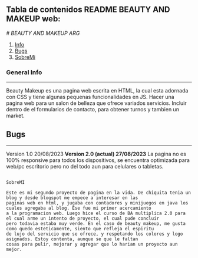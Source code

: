 ## Tabla de contenidos README BEAUTY AND MAKEUP web:

<em> # BEAUTY AND MAKEUP ARG </em>

1. [Info](#info)
2. [Bugs](#Bugs)
3. [SobreMi](#SobreMi)

### General Info
*** 
Beauty Makeup es una pagina web escrita en HTML, la cual esta adornada con CSS y tiene algunas pequenas funcionalidades en JS. 
Hacer una pagina web para un salon de belleza que ofrece variados servicios. Incluir dentro de el formularios de contacto,
 para obtener turnos y tambien un market.

## Bugs
***
Version 1.0 20/08/2023
**Version 2.0 (actual) 27/08/2023**
La pagina no es 100% responsive para todos los dispositivos, se encuentra optimizada para web/pc escritorio pero no del 
todo aun para celulares o tabletas. 
```

SobreMI

Este es mi segundo proyecto de pagina en la vida. De chiquita tenia un blog y desde blogspot me empece a interesar en las
paginas web en html, y jugaba con contadores y minijuegos en java los cuales agregaba al blog. Ese fue mi primer acercamiento
a la programacion web. Luego hice el curso de BA multiplica 2.0 para el cual arme un intento de proyecto, el cual pude concluir
pero todavia estaba muy verde. En el caso de beauty makeup, me gusta como quedo esteticamente, siento que refleja el espiritu
de lujo del servicio que se ofrece, y respetando los colores y logo asignados. Estoy contenta, aunque se que le faltan
cosas para pulir, mejorar y agregar que lo harian un proyecto aun mejor. 
```

